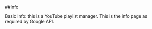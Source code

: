 ##Info

Basic info: this is a YouTube playlist manager. This is the info page as required by Google API.
